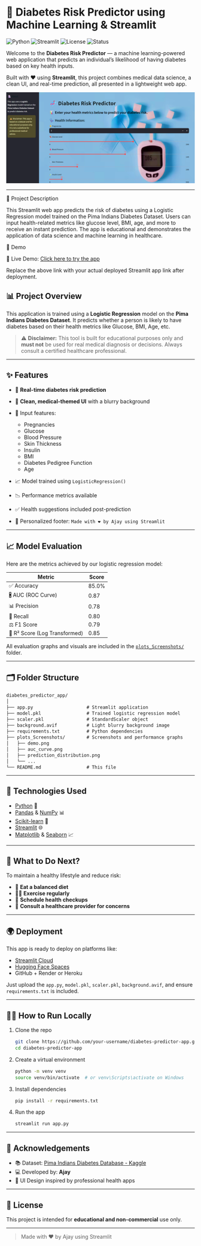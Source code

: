 # 🦥 Diabetes Risk Predictor using Machine Learning & Streamlit

![Python](https://img.shields.io/badge/Python-3.8-blue?logo=python)
![Streamlit](https://img.shields.io/badge/Built%20with-Streamlit-FF4B4B?logo=streamlit)
![License](https://img.shields.io/badge/License-Educational-informational)
![Status](https://img.shields.io/badge/Status-Completed-brightgreen)

Welcome to the **Diabetes Risk Predictor** — a machine learning-powered web application that predicts an individual’s likelihood of having diabetes based on key health inputs.

Built with ❤️ using **Streamlit**, this project combines medical data science, a clean UI, and real-time prediction, all presented in a lightweight web app.

![App Screenshot](./plots_Screenshots/demo.png)

---
📌 Project Description

This Streamlit web app predicts the risk of diabetes using a Logistic Regression model trained on the Pima Indians Diabetes Dataset. Users can input health-related metrics like glucose level, BMI, age, and more to receive an instant prediction. The app is educational and demonstrates the application of data science and machine learning in healthcare.

🚀 Demo

🔗 Live Demo: [Click here to try the app](https://diabetes-predictor-app-9euappcnq486zql9p32jupe.streamlit.app/)

Replace the above link with your actual deployed Streamlit app link after deployment.
## 📊 Project Overview

This application is trained using a **Logistic Regression** model on the **Pima Indians Diabetes Dataset**. It predicts whether a person is likely to have diabetes based on their health metrics like Glucose, BMI, Age, etc.

> ⚠️ **Disclaimer:** This tool is built for educational purposes only and **must not** be used for real medical diagnosis or decisions. Always consult a certified healthcare professional.

---

## ✨ Features

* 🧪 **Real-time diabetes risk prediction**
* 🎨 **Clean, medical-themed UI** with a blurry background
* 🧾 Input features:

  * Pregnancies
  * Glucose
  * Blood Pressure
  * Skin Thickness
  * Insulin
  * BMI
  * Diabetes Pedigree Function
  * Age
* 📈 Model trained using `LogisticRegression()`
* 📉 Performance metrics available
* ✅ Health suggestions included post-prediction
* 💬 Personalized footer: `Made with ❤️ by Ajay using Streamlit`

---

## 📈 Model Evaluation

Here are the metrics achieved by our logistic regression model:

| Metric                        | Score |
| ----------------------------- | ----- |
| ✅ Accuracy                    | 85.0% |
| 🖁️ AUC (ROC Curve)           | 0.87  |
| 📊 Precision                  | 0.78  |
| 🧀 Recall                     | 0.80  |
| ⚖️ F1 Score                   | 0.79  |
| 📀 R² Score (Log Transformed) | 0.85  |

All evaluation graphs and visuals are included in the [`plots_Screenshots/`](./plots_Screenshots/) folder.

---

## 🗂️ Folder Structure

```
diabetes_predictor_app/
│
├── app.py                    # Streamlit application
├── model.pkl                 # Trained logistic regression model
├── scaler.pkl                # StandardScaler object
├── background.avif           # Light blurry background image
├── requirements.txt          # Python dependencies
├── plots_Screenshots/        # Screenshots and performance graphs
│   ├── demo.png
│   ├── auc_curve.png
│   ├── prediction_distribution.png
│   └── ...
└── README.md                 # This file
```

---

## 🧪 Technologies Used

* [Python](https://www.python.org/) 🐍
* [Pandas](https://pandas.pydata.org/) & [NumPy](https://numpy.org/) 📊
* [Scikit-learn](https://scikit-learn.org/) 🤖
* [Streamlit](https://streamlit.io/) 🌐
* [Matplotlib](https://matplotlib.org/) & [Seaborn](https://seaborn.pydata.org/) 📈

---

## 🧠 What to Do Next?

To maintain a healthy lifestyle and reduce risk:

* 🥗 **Eat a balanced diet**
* 🏃‍♂️ **Exercise regularly**
* 🏥 **Schedule health checkups**
* 💬 **Consult a healthcare provider for concerns**

---

## 🌍 Deployment

This app is ready to deploy on platforms like:

* [Streamlit Cloud](https://streamlit.io/cloud)
* [Hugging Face Spaces](https://huggingface.co/spaces)
* GitHub + Render or Heroku

Just upload the `app.py`, `model.pkl`, `scaler.pkl`, `background.avif`, and ensure `requirements.txt` is included.

---

## 🧑‍💻 How to Run Locally

1. Clone the repo

   ```bash
   git clone https://github.com/your-username/diabetes-predictor-app.git
   cd diabetes-predictor-app
   ```

2. Create a virtual environment

   ```bash
   python -m venv venv
   source venv/bin/activate  # or venv\Scripts\activate on Windows
   ```

3. Install dependencies

   ```bash
   pip install -r requirements.txt
   ```

4. Run the app

   ```bash
   streamlit run app.py
   ```

---

## 🙌 Acknowledgements

* 📚 Dataset: [Pima Indians Diabetes Database - Kaggle](https://www.kaggle.com/datasets/uciml/pima-indians-diabetes-database)
* 💻 Developed by: **Ajay**
* 🦡 UI Design inspired by professional health apps

---

## 📜 License

This project is intended for **educational and non-commercial** use only.

---

> Made with ❤️ by Ajay using Streamlit
